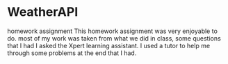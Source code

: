 # WeatherAPI
homework assignment
This homework assignment was very enjoyable to do. 
most of my work was taken from what we did in class, 
some questions that I had I asked the Xpert learning assistant. 
I used a tutor to help me through some problems at the end that I had. 
